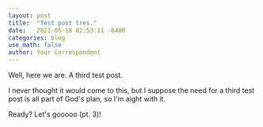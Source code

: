 ```yaml
---
layout: post
title:  "Test post tres."
date:   2021-05-18 02:53:11 -0400
categories: blog
use_math: false
author: Your Correspondent
---
```

Well, here we are. A third test post.

I never thought it would come to this, but I suppose the need for a third test post is all part of God's plan, so I'm aight with it.

Ready? Let's gooooo (pt. 3)!
